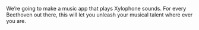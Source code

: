 
We’re going to make a music app that plays Xylophone sounds. For every Beethoven out there, this will let you unleash your musical talent where ever you are. 

